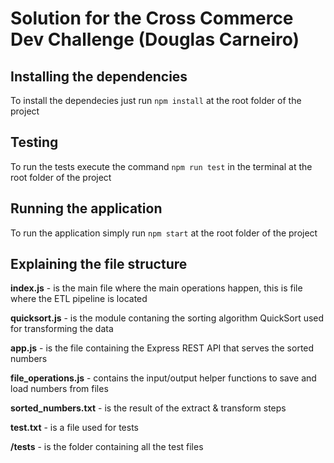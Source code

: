 # Solution for the Cross Commerce Dev Challenge (Douglas Carneiro)

## Installing the dependencies ##
To install the dependecies just run `npm install` at the root folder of the project

## Testing ##
To run the tests execute the command `npm run test` in the terminal at the root folder of the project

## Running the application ##
To run the application simply run `npm start` at the root folder of the project

## Explaining the file structure ##

**index.js** - is the main file where the main operations happen, this is file where the ETL pipeline is located

**quicksort.js** - is the module contaning the sorting algorithm QuickSort used for transforming the data

**app.js** - is the file containing the Express REST API that serves the sorted numbers

**file_operations.js** - contains the input/output helper functions to save and load numbers from files

**sorted_numbers.txt** - is the result of the extract & transform steps

**test.txt** - is a file used for tests

**/tests** - is the folder containing all the test files